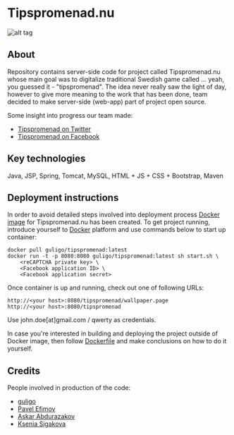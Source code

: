 # Tipspromenad.nu

![alt tag](https://raw.githubusercontent.com/guligo/docker-images/master/tipspromenad/tipspromenad.png)

## About

Repository contains server-side code for project called Tipspromenad.nu whose main goal was to digitalize traditional Swedish game called ... yeah, you guessed it - "tipspromenad". The idea never really saw the light of day, however to give more meaning to the work that has been done, team decided to make server-side (web-app) part of project open source.

Some insight into progress our team made:

+ [Tipspromenad on Twitter](http://www.twitter.com/tipspromenad)
+ [Tipspromenad on Facebook](http://www.facebook.com/tipspromenad)

## Key technologies

Java, JSP, Spring, Tomcat, MySQL, HTML + JS + CSS + Bootstrap, Maven

## Deployment instructions

In order to avoid detailed steps involved into deployment process [Docker image](https://registry.hub.docker.com/u/guligo/tipspromenad) for Tipspromenad.nu has been created. To get project running, introduce yourself to [Docker](https://www.docker.com) platform and use commands below to start up container:

```
docker pull guligo/tipspromenad:latest
docker run -t -p 8080:8080 guligo/tipspromenad:latest sh start.sh \
    <reCAPTCHA private key> \
    <Facebook application ID> \
    <Facebook application secret>
```

Once container is up and running, check out one of following URLs:

```
http://<your host>:8080/tipspromenad/wallpaper.page
http://<your host>:8080/tipspromenad
```

Use john.doe[at]gmail.com / qwerty as credentials.

In case you're interested in building and deploying the project outside of Docker image, then follow [Dockerfile](https://github.com/guligo/docker-images/blob/master/tipspromenad/Dockerfile) and make conclusions on how to do it yourself.

## Credits

People involved in production of the code:

+ [guligo](https://se.linkedin.com/pub/igors-gulbinskis/17/128/b41)
+ [Pavel Efimov](https://www.linkedin.com/in/meetpavelefimov)
+ [Askar Abdurazakov](https://www.linkedin.com/pub/askar-abdurazakov/1b/580/b01)
+ [Ksenia Sigakova](https://www.linkedin.com/pub/ksenia-sigakova/46/214/196)
